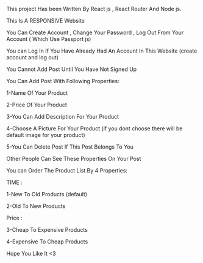 This project Has been Written By React js , React Router And Node js.

This Is A RESPONSIVE Website

You Can Create Account , Change Your Password , Log Out From Your Account ( Which Use Passport js)

You can Log In If You Have Already Had An Account In This Website (create account and log out)

You Cannot Add Post Until You Have Not Signed Up

You Can Add Post With Following Properties:

1-Name Of Your Product

2-Price Of Your Product

3-You Can Add Description For Your Product

4-Choose A Picture For Your Product (if you dont choose there will be default image for your product)

5-You Can Delete Post If This Post Belongs To You

Other People Can See These Properties On Your Post

You can Order The Product List By 4 Properties:

TIME :

1-New To Old Products (default)

2-Old To New Products

Price :

3-Cheap To Expensive Products

4-Expensive To Cheap Products

Hope You Like It <3
